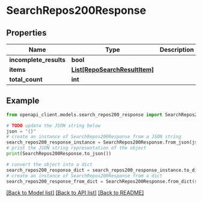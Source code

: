 # SearchRepos200Response


## Properties

Name | Type | Description | Notes
------------ | ------------- | ------------- | -------------
**incomplete_results** | **bool** |  | 
**items** | [**List[RepoSearchResultItem]**](RepoSearchResultItem.md) |  | 
**total_count** | **int** |  | 

## Example

```python
from openapi_client.models.search_repos200_response import SearchRepos200Response

# TODO update the JSON string below
json = "{}"
# create an instance of SearchRepos200Response from a JSON string
search_repos200_response_instance = SearchRepos200Response.from_json(json)
# print the JSON string representation of the object
print(SearchRepos200Response.to_json())

# convert the object into a dict
search_repos200_response_dict = search_repos200_response_instance.to_dict()
# create an instance of SearchRepos200Response from a dict
search_repos200_response_from_dict = SearchRepos200Response.from_dict(search_repos200_response_dict)
```
[[Back to Model list]](../README.md#documentation-for-models) [[Back to API list]](../README.md#documentation-for-api-endpoints) [[Back to README]](../README.md)


